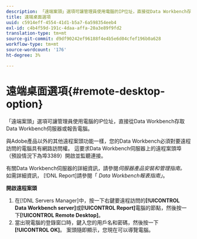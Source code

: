 ```yaml
---
description: 「遠端案頭」選項可讓管理員使用電腦的IP位址，直接從Data Workbench存取Data Workbench伺服器或報告電腦。
title: 遠端桌面選項
uuid: c5914eff-4554-41d1-b5a7-6a598354eeb4
exl-id: c4b4f59d-191c-4daa-affa-20a3e89f9fd2
translation-type: tm+mt
source-git-commit: d9df90242ef96188f4e4b5e6d04cfef196b0a628
workflow-type: tm+mt
source-wordcount: '176'
ht-degree: 3%

---
```


# 遠端桌面選項{#remote-desktop-option}

「遠端案頭」選項可讓管理員使用電腦的IP位址，直接從Data Workbench存取Data Workbench伺服器或報告電腦。

與Adobe產品以外的其他遠程案頭功能一樣，您的Data Workbench必須對要遠程訪問的電腦具有網路訪問權。 這要求Data Workbench伺服器上的遠程案頭埠（預設情況下為埠3389）開啟並監聽連接。

有關Data Workbench伺服器的詳細資訊，請參閱&#x200B;*伺服器產品安裝和管理指南。* 如需詳細資訊， [!DNL Report]請參閱「 *Data Workbench報表指南」*。

**開啟遠程案頭**

1. 在[!DNL Servers Manager]中，按一下右鍵要遠程訪問的&#x200B;**[!UICONTROL Data Workbench server]**&#x200B;或&#x200B;**[!UICONTROL Report]**&#x200B;電腦的節點，然後按一下&#x200B;**[!UICONTROL Remote Desktop]**。
1. 當出現電腦的登錄窗口時，鍵入您的用戶名和密碼，然後按一下&#x200B;**[!UICONTROL OK]**。 案頭隨即顯示，您現在可以導覽電腦。
